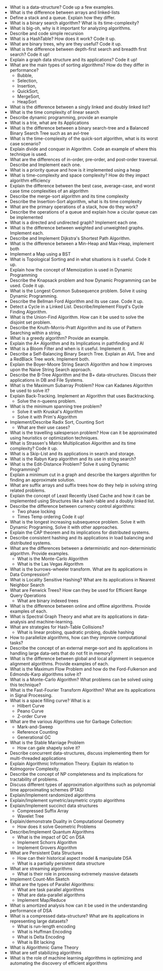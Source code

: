 

- What is a data-structure? Code up a few examples. 
- What is the difference between arrays and linked-lists
- Define a stack and a queue. Explain how they differ. 
- What is a binary search algorithm? What is its time-complexity?
- What is big-oh, why is it important for analyzing algorithms.
- Describe and code simple recursion
- What is a HashTable? How does it work? Code it up.
- What are binary trees, why are they useful? Code it up.
- What is the difference between depth-first search and breadth first search? Code it up!
- Explain a graph data structure and its applications? Code it up!
- What are the main types of sorting algorithms? How do they differ in performance?
   - Bubble, 
   - Selection, 
   - Insertion, 
   - QuickSort, 
   - MergeSort, 
   - HeapSort
- What is the difference between a singly linked and doubly linked list?
- What is the time complexity of linear search
- Describe dynamic programming, provide an example
- What is a trie, what are its Applications
- What is the difference between a binary search-tree and a Balanced Binary Search Tree such as an avl-tree
- What is the time-complexity of the quick-sort algorithm, what is its worst case scenario?
- Explain divide and conquer in Algorithm. Code an example of where this technique is used.
- What are the differences of in-order, pre-order, and post-order traversal. Describe and Implement each one. 
- What is a priority queue and how is it implemented using a heap
- What is time-complexity and space complexity? How do they impact algorithm efficiency
- Explain the difference between the best case, average-case, and worst case time complexities of an algorithm
- Describe the merge-sort algorithm and its time complexity 
- Describe the Insertion-Sort algorithm, what is its time complexity
- What are the primary operations of a stack, how do they work?
- Describe the operations of a queue and explain how a cicular queue can be implemented
- What is a directed and undirected graph? Implement each one.
- What is the difference between weighted and unweighted graphs. Implement each.
- Describe and Implement Dijkstra's Shortest Path Algorithm.
- What is the difference between a Min-Heap and Max-Heap, implement both
- Implement a Map using a BST
- What is Topological Sorting and in what situations is it useful. Code it up.
- Explain how the concept of Memoization is used in Dynamic Programming
- Describe the Knapsack problem and how Dynamic Programming can be used. Code it up.
- What is the Longest Common Subsequence problem. Solve it using Dynamic Programming. 
- Describe the Bellman Ford Algorithm and its use case. Code it up. 
- Detect a Cycle in a Linked List. Describe/Implement Floyd's Cycle Finding Algorithm.
- What is the Union-Find Algorithm. How can it be used to solve the disjoint set problem.
- Describe the Knuth-Morris-Pratt Algorithm and its use of Pattern Searching within a string.
- What is a greedy algorithm? Provide an example.
- Explain the A* Algorithm and its Implications in pathfinding and AI
- What is a Bloom Filter and when is it useful. Implement it. 
- Describe a Self-Balancing Binary Search Tree. Explain an AVL Tree and a RedBlack Tree work. Implement both.
- Explain the Boyer-Moore String Search Algorithm and how it improves upon the Naive String Search approach.
- Describe the B-Tree Algorithm and the B+ data-structures. Discuss their applications in DB and File Systems.
- What is the Maximum Subarray Problem? How can Kadanes Algorithm be used to solve it?
- Explain Back-Tracking. Implement an Algorithm that uses Backtracking.
   - Solve the n-queens problem.
- What is the minimum spanning tree problem?
   - Solve it with Kruskal's Algorithm
   - Solve it with Prim's Algorithm
- Implement/Describe Radix Sort, Counting Sort
   - What are their use cases?
- What is the travelling salesperson problem? How can it be approximated using heuristics or optimization techniques.
- What is Strassen's Matrix Multiplication Algorithm and its time complexity? Code it up. 
- What is a Skip-List and its applications in search and storage. 
- What is the Rabyn Karp algorithm and its use in string search?
- What is the Edit-Distance Problem? Solve it using Dynamic Programming?
- Explain a minimum cut in a graph and describe the kargers algorithm for finding an approximate solution.
- What are suffix arrays and suffix trees how do they help in solving string related problems. 
- Explain the concept of Least Recently Used Cache and how it can be implemented using Structures like a hash-table and a doubly linked list.
- Describe the difference between currency control algorithms:
  - Two phase locking
  - Times Temp ordering
  Code it up!
- What is the longest increasing subsequence problem. Solve it with Dynamic Programing, Solve it with other approaches.
- Explain the CAP theorem and its implications for distributed systems.
- Describe consistent hashing and its applications in load balancing and distributed systems.
- What are the differences between a deterministic and non-deterministic algorithm. Provide examples.
   - What is the Monte-Carlo Algorithm
   - What is the Las Vegas Algorithm
- What is the burrows-wheeler transform. What are its applications in Data Compression?
- What is Locality Sensitive Hashing? What are its applications in Nearest Neighbor Search
- What are Fenwick Trees? How can they be used for Efficient Range Query Operations
   - What are binary indexed trees
- What is the difference between online and offline algorithms. Provide examples of each.
- What is Spectral Graph Theory and what are its applications in data-analysis and machine-learning.
- What are strategies for Hash-Table Collisions?
   - What is linear probing, quadratic probing, double hashing
- How to parallelize algorithms, how can they improve computational tasks?
- Describe the concept of an external merge-sort and its applications in handling large data-sets that do not fit in memory?
- What is the difference between global and local alignment in sequence alignment algorithms. Provide examples of each.
- What is the Maximum Flow Problem and how do the Ford-Fulkerson and Edmonds-Karp algorithms solve it?
- What is a Monte-Carlo Algorithm? What problems can be solved using this technique? 
- What is the Fast-Fourier Transform Algorithm? What are its applications in Signal Processing.
- What is a space filling curve? What is a:
   - Hilbert Curve
   - Peano Curve
   - Z-order Curve
- What are the various Algorithms use for Garbage Collection:
   - Mark-and-Sweep
   - Reference Counting
   - Generational GC
- What is the Stable Marriage Problem
   - How can gale shapely solve it?
- Describe concurrent data-structures, discuss implementing them for multi-threaded applications
- Explain Algorithmic Information Theory. Explain its relation to Kolmogorov Complexity.
- Describe the concept of NP completeness and its implications for tractability of problems. 
- Discuss different types of approximation algorithms such as polynomial time approximating schemes (PTAS)
- Explain/Implement randomized algorithms
- Explain/Implement symetric/asymetric crypto algorithms
- Explain/Implement succinct data structures 
   - Compressed Suffix Array
   - Wavelet Tree
- Explain/demonstrate Duality in Computational Geometry
   - How does it solve Geometric Problems
- Describe/Implement Quantum Algorithms
   - What is the impact of QC on DSA
   - Implement Schorrs Algorithm
   - Implement Grovers Algorithm
- What are Persistent Data Structures 
   - How can their historical aspect model & manipulate DSA
   - What is a partially persistent data structure
- What are streaming algorithms
   - What is their role in processing extremely massive datasets
- Implement Count-Min Sketch
- What are the types of Parallel Algorithms:
   - What are task parallel algorithms
   - What are data-parallel algorithms
   - Implement Map/Reduce
- What is amortized analysis how can it be used in the understanding performance of DSA
- What is a compressed data-structure? What are its applications in representing large datasets?
   - What is run-length encoding
   - What is Huffman Encoding
   - What is Delta Encoding 
   - What is Bit lacking
- What is Algorithmic Game Theory 
- What are self stabilizing algorithms
- What is the role of machine learning algorithms in optimizing and automating the discovery of efficient algorithms